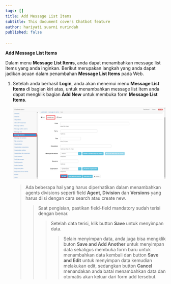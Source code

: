 ```yaml
---
tags: []
title: Add Message List Items
subtitle: This document covers Chatbot feature
author: hariyati suarni nurindah
published: false

---
```

**Add Message List Items**

Dalam menu **Message List Items**, anda dapat menambahkan message list Items yang anda inginkan. Berikut merupakan langkah yang anda dapat jadikan acuan dalam penambahan **Message List Items** pada Web.

1. Setelah anda berhasil **Login**, anda akan menemui menu **Message List Items** di bagian kiri atas, untuk menambahkan message list Item anda dapat mengklik bagian **Add New** untuk membuka form **Message List Items**.

   ![](/uploads/messagelistsitems2.PNG)

   > Ada beberapa hal yang harus diperhatikan dalam menambahkan agents divisions seperti field **Agent, Division** dan **Versions** yang harus diisi dengan cara search atau create new.
   >
   > > Saat pengisian, pastikan field-field mandatory sudah terisi dengan benar.
   > >
   > > > Setelah data terisi, klik button **Save** untuk menyimpan data.
   > > >
   > > > > Selain menyimpan data, anda juga bisa mengklik buton **Save and Add Another** untuk menyimpan data sekaligus membuka form baru untuk menambahkan data kembali dan button **Save and Edit** untuk menyimpan data kemudian melakukan edit, sedangkan button **Cancel** menandakan anda batal menambahkan data dan otomatis akan keluar dari form add tersebut.